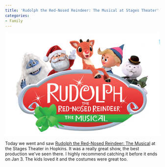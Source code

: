 ```yaml
---
title: 'Rudolph the Red-Nosed Reindeer: The Musical at Stages Theater'
categories:
- Family
---
```


![](/assets/posts/2014/rudolph.jpg)
  



Today we went and saw [Rudolph the Red-Nosed Reindeer: The Musical](http://www.stagestheatre.org/upcoming-shows/02/19/2014/rudolph-red-nosed-reindeer-musical) at the Stages Theater in Hopkins. It was a really great show, the best production we've seen there. I highly recommend catching it before it ends on Jan 3. The kids loved it and the costumes were great too.
